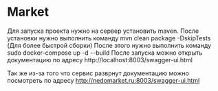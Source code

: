 # Market
Для запуска проекта нужно на сервер установить maven.
После установки нужно выполнить команду mvn clean package -DskipTests (Для более быстрой сборки)
После этого нужно выполнить команду sudo docker-compose up -d --build
После запуска можно открыть документацию по адресу http://localhost:8003/swagger-ui.html

Так же из-за того что сервис разврнут документацию можно посмотреть по адресу http://nedomarket.ru:8003/swagger-ui.html
